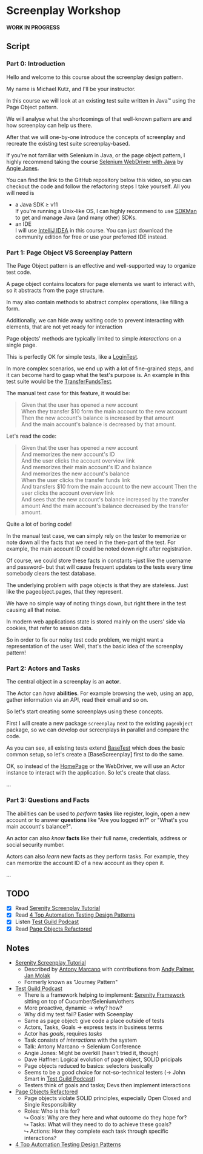 # Screenplay Workshop

**WORK IN PROGRESS**

## Script

### Part 0: Introduction

Hello and welcome to this course about the screenplay design pattern.

My name is Michael Kutz, and I'll be your instructor.

In this course we will look at an existing test suite written in Java™ using the Page Object pattern.
 
We will analyse what the shortcomings of that well-known pattern are and how screenplay can help us there.

After that we will one-by-one introduce the concepts of screenplay and recreate the existing test suite screenplay-based.

If you're not familiar with Selenium in Java, or the page object pattern, I highly recommend taking the course [Selenium WebDriver with Java](https://testautomationu.applitools.com/selenium-webdriver-tutorial-java/) by [Angie Jones](https://testautomationu.applitools.com/instructors/angie_jones.html).

You can find the link to the GitHub repository below this video, so you can checkout the code and follow the refactoring steps I take yourself. All you will need is
- a Java SDK &geq; v11\
  If you're running a Unix-like OS, I can highly recommend to use [SDKMan](https://sdkman.io) to get and manage Java (and many other) SDKs.
- an IDE\
  I will use [IntelliJ IDEA](https://www.jetbrains.com/idea/) in this course. You can just download the community edition for free or use your preferred IDE instead.

### Part 1: Page Object VS Screenplay Pattern

The Page Object pattern is an effective and well-supported way to organize test code.

A page object contains locators for page elements we want to interact with, so it abstracts from the page structure.

In may also contain methods to abstract complex operations, like filling a form.

Additionally, we can hide away waiting code to prevent interacting with elements, that are not yet ready for interaction

Page objects' methods are typically limited to simple *interactions* on a single page.

This is perfectly OK for simple tests, like a [LoginTest].

In more complex scenarios, we end up with a lot of fine-grained steps, and it can become hard to gasp what the test's purpose is. An example in this test suite would be the [TransferFundsTest].

The manual test case for this feature, it would be:

> Given that the user has opened a new account\
> When they transfer $10 form the main account to the new account\
> Then the new account's balance is increased by that amount\
> And the main account's balance is decreased by that amount.

Let's read the code:

> Given that the user has opened a new account\
> And memorizes the new account's ID\
> And the user clicks the account overview link\
> And memorizes their main account's ID and balance\
> And memorizes the new account's balance\
> When the user clicks the transfer funds link\
> And transfers $10 from the main account to the new account
> Then the user clicks the account overview link\
> And sees that the new account's balance increased by the transfer amount
> And the main account's balance decreased by the transfer amount.

Quite a lot of boring code!

In the manual test case, we can simply rely on the tester to memorize or note down all the facts that we need in the then-part of the test. For example, the main account ID could be noted down right after registration.

Of course, we could store these facts in constants –just like the username and password– but that will cause frequent updates to the tests every time somebody clears the test database. 

The underlying problem with page objects is that they are stateless. Just like the pageobject.pages, that they represent.

We have no simple way of noting things down, but right there in the test causing all that noise.

In modern web applications state is stored mainly on the users' side via cookies, that refer to session data.

So in order to fix our noisy test code problem, we might want a representation of the user. Well, that's the basic idea of the screenplay pattern!

### Part 2: Actors and Tasks

The central object in a screenplay is an __actor__.

The Actor can _have_ __abilities__. For example browsing the web, using an app, gather information via an API, read their email and so on.

So let's start creating some screenplays using these concepts.

First I will create a new package `screenplay` next to the existing `pageobject` package, so we can develop our screenplays in parallel and compare the code.

As you can see, all existing tests extend [BaseTest] which does the basic common setup, so let's create a [BaseScreenplay] first to do the same.

OK, so instead of the [HomePage] or the WebDriver, we will use an Actor instance to interact with the application. So let's create that class.

...

### Part 3: Questions and Facts

The abilities can be used to _perform_ __tasks__ like register, login, open a new account or to answer __questions__ like "Are you logged in?" or "What's you main account's balance?".

An actor can also _know_ __facts__ like their full name, credentials, address or social security number.

Actors can also _learn_ new facts as they perform tasks. For example, they can memorize the account ID of a new account as they open it.

...

## TODO

- [X] Read [Serenity Screenplay Tutorial]
- [X] Read [4 Top Automation Testing Design Patterns]
- [X] Listen [Test Guild Podcast]
- [X] Read [Page Objects Refactored]

## Notes

- [Serenity Screenplay Tutorial]
  - Described by [Antony Marcano] with contributions from [Andy Palmer], [Jan Molak]
  - Formerly known as "Journey Pattern"
- [Test Guild Podcast]
  - There is a framework helping to implement: [Serenity Framework]
  sitting on top of Cucumber/Selenium/others
  - More proactive, dynamic → why? how?
  - Why did my test fail? Easier with Sceenplay
  - Same as page object: give code a place outside of tests
  - Actors, Tasks, Goals → express tests in business terms
  - Actor has *goals*, requires *tasks*
  - Task consists of *interactions* with the system
  - Talk: Antony Marcano → Selenium Conference
  - Angie Jones: Might be overkill (hasn't tried it, though)
  - Dave Haffner: Logical evolution of page object, SOLID pricipals
  - Page objects reduced to basics: selectors basically
  - Seems to be a good choice for not-so-technical testers (→ John Smart in [Test Guild Podcast])
  - Testers think of goals and tasks; Devs then implement interactions
- [Page Objects Refactored]
  - Page objects violate SOLID principles, especially Open Closed and Single Responsibility
  - Roles: Who is this for?\
    ⮡ Goals: Why are they here and what outcome do they hope for?\
    ⮡ Tasks: What will they need to do to achieve these goals?\
    ⮡ Actions: How they complete each task through specific interactions?
- [4 Top Automation Testing Design Patterns] 

[Serenity Framework]: <http://www.thucydides.info/#/whatisserenity>
[4 Top Automation Testing Design Patterns]: <https://testguild.com/automation-testing-design-patterns/>
[Test Guild Podcast]: <https://testguild.com/podcast/automation/138-screenplay-pattern-better-page-objects-john-smart/>
[Serenity Screenplay Tutorial]: <http://serenity-bdd.info/docs/articles/screenplay-tutorial.html>
[Antony Marcano]: <https://twitter.com/AntonyMarcano>
[Andy Palmer]: <https://twitter.com/AndyPalmer>
[Jan Molak]: <https://twitter.com/JanMolak>
[John Ferguson Smart]: <https://twitter.com/wakaleo>
[Page Objects Refactored]: <https://ideas.riverglide.com/page-objects-refactored-12ec3541990#.ekkiguobe>


[BaseTest]: <src/test/java/pageobjects/BaseTest.java>
[LoginTest]: <src/test/java/pageobjects/LoginTest.java>
[TransferFundsTest]: <src/test/java/pageobjects/TransferFundsTest.java>
[HomePage]: <src/main/java/pageobject/pages/HomePage.java>